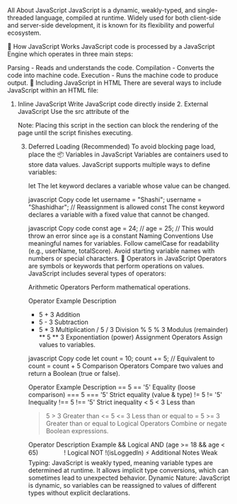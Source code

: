 All About JavaScript
JavaScript is a dynamic, weakly-typed, and single-threaded language, compiled at runtime. Widely used for both client-side and server-side development, it is known for its flexibility and powerful ecosystem.

🧠 How JavaScript Works
JavaScript code is processed by a JavaScript Engine which operates in three main steps:

Parsing - Reads and understands the code.
Compilation - Converts the code into machine code.
Execution - Runs the machine code to produce output.
📝 Including JavaScript in HTML
There are several ways to include JavaScript within an HTML file:

1. Inline JavaScript
Write JavaScript code directly inside <script> tags in the <head> section:

html
Copy code
<head>
  <script>
    alert("This Works!");
  </script>
</head>
2. External JavaScript
Use the src attribute of the <script> tag to link to an external JavaScript file:

html
Copy code
<script src="assets/scripts/app.js"></script>
Note: Placing this script in the <head> section can block the rendering of the page until the script finishes executing.

3. Deferred Loading (Recommended)
To avoid blocking page load, place the <script> tag just before the closing </body> tag. This allows the script to load after all HTML content has been rendered:

html
Copy code
<body>
  <!-- HTML content -->
  <script src="assets/scripts/app.js"></script>
</body>
📦 Variables in JavaScript
Variables are containers used to store data values. JavaScript supports multiple ways to define variables:

let
The let keyword declares a variable whose value can be changed.

javascript
Copy code
let username = "Shashi";
username = "Shashidhar"; // Reassignment is allowed
const
The const keyword declares a variable with a fixed value that cannot be changed.

javascript
Copy code
const age = 24;
// age = 25; // This would throw an error since `age` is a constant
Naming Conventions
Use meaningful names for variables.
Follow camelCase for readability (e.g., userName, totalScore).
Avoid starting variable names with numbers or special characters.
🔧 Operators in JavaScript
Operators are symbols or keywords that perform operations on values. JavaScript includes several types of operators:

Arithmetic Operators
Perform mathematical operations.

Operator	Example	Description
+	5 + 3	Addition
-	5 - 3	Subtraction
*	5 * 3	Multiplication
/	5 / 3	Division
%	5 % 3	Modulus (remainder)
**	5 ** 3	Exponentiation (power)
Assignment Operators
Assign values to variables.

javascript
Copy code
let count = 10;
count += 5; // Equivalent to count = count + 5
Comparison Operators
Compare two values and return a Boolean (true or false).

Operator	Example	Description
==	5 == '5'	Equality (loose comparison)
===	5 === '5'	Strict equality (value & type)
!=	5 != '5'	Inequality
!==	5 !== '5'	Strict inequality
<	5 < 3	Less than
>	5 > 3	Greater than
<=	5 <= 3	Less than or equal to
>=	5 >= 3	Greater than or equal to
Logical Operators
Combine or negate Boolean expressions.

Operator	Description	Example
&&	Logical AND	(age >= 18 && age < 65)
`		`
!	Logical NOT	!(isLoggedIn)
⚡️ Additional Notes
Weak Typing: JavaScript is weakly typed, meaning variable types are determined at runtime. It allows implicit type conversions, which can sometimes lead to unexpected behavior.
Dynamic Nature: JavaScript is dynamic, so variables can be reassigned to values of different types without explicit declarations.
